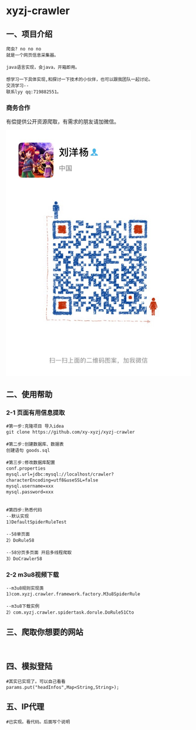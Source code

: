 # xyzj-crawler

## 一、项目介绍

    爬虫? no no no
    就是一个网页信息采集器。
    
    java语言实现，会java，开箱即用。
    
    想学习一下具体实现,和探讨一下技术的小伙伴，也可以跟我团队一起讨论。
    交流学习--
    联系lyy qq:719882551。 



### 商务合作

有偿提供公开资源爬取，有需求的朋友请加微信。

![](.github/my.JPG)




## 二、使用帮助

### 2-1 页面有用信息提取

```shell
#第一步:克隆项目 导入idea
git clone https://github.com/xy-xyzj/xyzj-crawler

#第二步:创建数据库、数据表
创建语句 goods.sql

#第三步:修改数据库配置
conf.properties
mysql.url=jdbc:mysql://localhost/crawler?characterEncoding=utf8&useSSL=false
mysql.username=xxx
mysql.password=xxx
    

#第四步:熟悉代码
--默认实现
1)DefaultSpiderRuleTest 

--58单页面
2）DoRule58

--58分页多页面 开启多线程爬取
3）DoCrawler58

```

   

### 2-2 m3u8视频下载

```shell
--m3u8规则实现类
1)com.xyzj.crawler.framework.factory.M3u8SpiderRule

--m3u8下载实例
2）com.xyzj.crawler.spidertask.dorule.DoRule51Cto

```



## 三、爬取你想要的网站

​        

## 四、模拟登陆

```shell
#其实已实现了。可以自己看看 
params.put("headInfos",Map<String,String>);
```



## 五、IP代理

```shell
#已实现。看代码。后面写个说明
```



